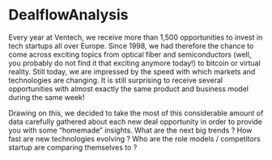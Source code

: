 # DealflowAnalysis

Every year at Ventech, we receive more than 1,500 opportunities to invest in tech startups all over Europe. Since 1998, we had therefore the chance to come across exciting topics from optical fiber and semiconductors (well, you probably do not find it that exciting anymore today!) to bitcoin or virtual reality. Still today, we are impressed by the speed with which markets and technologies are changing. It is still surprising to receive several opportunities with almost exactly the same product and business model during the same week!

Drawing on this, we decided to take the most of this considerable amount of data carefully gathered about each new deal opportunity in order to provide you with some “homemade” insights. What are the next big trends ? How fast are new technologies evolving ? Who are the role models / competitors startup are comparing themselves to ?
